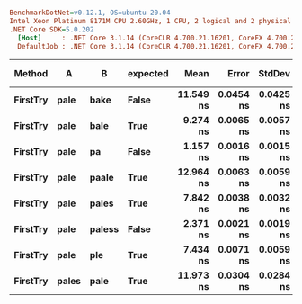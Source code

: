 ``` ini

BenchmarkDotNet=v0.12.1, OS=ubuntu 20.04
Intel Xeon Platinum 8171M CPU 2.60GHz, 1 CPU, 2 logical and 2 physical cores
.NET Core SDK=5.0.202
  [Host]     : .NET Core 3.1.14 (CoreCLR 4.700.21.16201, CoreFX 4.700.21.16208), X64 RyuJIT
  DefaultJob : .NET Core 3.1.14 (CoreCLR 4.700.21.16201, CoreFX 4.700.21.16208), X64 RyuJIT


```
|   Method |     A |      B | expected |      Mean |     Error |    StdDev | Gen 0 | Gen 1 | Gen 2 | Allocated |
|--------- |------ |------- |--------- |----------:|----------:|----------:|------:|------:|------:|----------:|
| **FirstTry** |  **pale** |   **bake** |    **False** | **11.549 ns** | **0.0454 ns** | **0.0425 ns** |     **-** |     **-** |     **-** |         **-** |
| **FirstTry** |  **pale** |   **bale** |     **True** |  **9.274 ns** | **0.0065 ns** | **0.0057 ns** |     **-** |     **-** |     **-** |         **-** |
| **FirstTry** |  **pale** |     **pa** |    **False** |  **1.157 ns** | **0.0016 ns** | **0.0015 ns** |     **-** |     **-** |     **-** |         **-** |
| **FirstTry** |  **pale** |  **paale** |     **True** | **12.964 ns** | **0.0063 ns** | **0.0059 ns** |     **-** |     **-** |     **-** |         **-** |
| **FirstTry** |  **pale** |  **pales** |     **True** |  **7.842 ns** | **0.0038 ns** | **0.0032 ns** |     **-** |     **-** |     **-** |         **-** |
| **FirstTry** |  **pale** | **paless** |    **False** |  **2.371 ns** | **0.0021 ns** | **0.0019 ns** |     **-** |     **-** |     **-** |         **-** |
| **FirstTry** |  **pale** |    **ple** |     **True** |  **7.434 ns** | **0.0071 ns** | **0.0059 ns** |     **-** |     **-** |     **-** |         **-** |
| **FirstTry** | **pales** |   **pale** |     **True** | **11.973 ns** | **0.0304 ns** | **0.0284 ns** |     **-** |     **-** |     **-** |         **-** |

